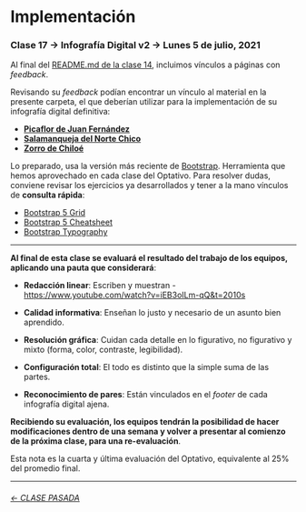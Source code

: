 # Implementación

###  Clase 17 → Infografía Digital v2 → Lunes 5 de julio, 2021

Al final del [README.md de la clase 14](https://github.com/profesorfaco/dno075-2021-1/tree/main/clase-14#avances), incluimos vínculos a páginas con *feedback*.

Revisando su *feedback* podían encontrar un vínculo al material en la presente carpeta, el que deberían utilizar para la implementación de su infografía digital definitiva:

- **[Picaflor de Juan Fernández](https://profesorfaco.github.io/dno075-2021-1/clase-17/implementacion-picaflor/index.html)**
- **[Salamanqueja del Norte Chico](https://profesorfaco.github.io/dno075-2021-1/clase-17/implementacion-salamanqueja/index.html)**
- **[Zorro de Chiloé](https://profesorfaco.github.io/dno075-2021-1/clase-17/implementacion-zorro/index.html)**

Lo preparado, usa la versión más reciente de [Bootstrap](https://getbootstrap.com/). Herramienta que hemos aprovechado en cada clase del Optativo. Para resolver dudas, conviene revisar los ejercicios ya desarrollados y tener a la mano vínculos de **consulta rápida**:

- [Bootstrap 5 Grid](https://getbootstrap.com/docs/5.0/examples/grid/)
- [Bootstrap 5 Cheatsheet](https://getbootstrap.com/docs/5.0/examples/cheatsheet/)
- [Bootstrap Typography](https://www.tutorialrepublic.com/twitter-bootstrap-tutorial/bootstrap-typography.php)

- - - - - - - - - 

**Al final de esta clase se evaluará el resultado del trabajo de los equipos, aplicando una pauta que considerará**:

- **Redacción linear**: Escriben y muestran - https://www.youtube.com/watch?v=iEB3oILm-qQ&t=2010s

- **Calidad informativa**: Enseñan lo justo y necesario de un asunto bien aprendido.

- **Resolución gráfica**: Cuidan cada detalle en lo figurativo, no figurativo y mixto (forma, color, contraste, legibilidad).

- **Configuración total**: El todo es distinto que la simple suma de las partes.

- **Reconocimiento de pares**: Están vinculados en el *footer* de cada infografía digital ajena.

**Recibiendo su evaluación, los equipos tendrán la posibilidad de hacer modificaciones dentro de una semana y volver a presentar al comienzo de la próxima clase, para una re-evaluación**. 

Esta nota es la cuarta y última evaluación del Optativo, equivalente al 25% del promedio final.

- - - - - - - - - - -

###### [← CLASE PASADA](https://github.com/profesorfaco/dno075-2021/tree/main/clase-14)
